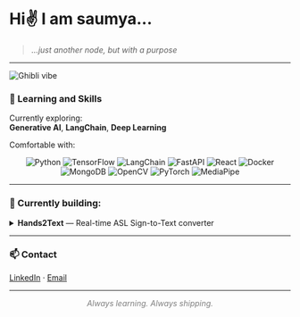 # Hi✌️ I am saumya...
> *...just another node, but with a purpose*
---

![Ghibli vibe](https://media.giphy.com/media/KzJkzjggfGN5Py6nkT/giphy.gif)



### 🎯 Learning and Skills

Currently exploring:  
**Generative AI**, **LangChain**, **Deep Learning**

Comfortable with:  
<p align="center">
  <img alt="Python" src="https://img.shields.io/badge/Python-3776AB?style=for-the-badge&logo=python&logoColor=white" />
  <img alt="TensorFlow" src="https://img.shields.io/badge/TensorFlow-FF6F00?style=for-the-badge&logo=tensorflow&logoColor=white" />
  <img alt="LangChain" src="https://img.shields.io/badge/LangChain-000000?style=for-the-badge" />
  <img alt="FastAPI" src="https://img.shields.io/badge/FastAPI-009688?style=for-the-badge&logo=fastapi&logoColor=white" />
  <img alt="React" src="https://img.shields.io/badge/React-61DAFB?style=for-the-badge&logo=react&logoColor=black" />
  <img alt="Docker" src="https://img.shields.io/badge/Docker-2496ED?style=for-the-badge&logo=docker&logoColor=white" />
  <img alt="MongoDB" src="https://img.shields.io/badge/MongoDB-47A248?style=for-the-badge&logo=mongodb&logoColor=white" />
  <img alt="OpenCV" src="https://img.shields.io/badge/OpenCV-5C3EE8?style=for-the-badge" />
  <img alt="PyTorch" src="https://img.shields.io/badge/PyTorch-EE4C2C?style=for-the-badge&logo=pytorch&logoColor=white" />
  <img alt="MediaPipe" src="https://img.shields.io/badge/MediaPipe-4285F4?style=for-the-badge" />
</p>

---

### 🚧 Currently building:

<details>
<summary><strong>Hands2Text</strong> — Real-time ASL Sign-to-Text converter</summary>

A tool that captures American Sign Language gestures and converts them into text in real time.  
Building it using OpenCV, MediaPipe, and deep learning — and training it on a custom dataset i collected and labeled myself for higher accuracy.

</details>

---

### 📫 Contact

[LinkedIn](https://www.linkedin.com/in/saumya-gupta-4385452a4/) · [Email](mailto:gupta.sg003@gmail.com)

---

<p align="center" style="font-style: italic; color: gray;">
  <em>Always learning. Always shipping.</em>
</p>

